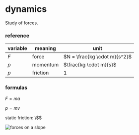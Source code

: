 # dynamics

Study of forces.

### reference

| variable | meaning  | unit                         |
| -------- | -------- | ---------------------------- |
| $F$      | force    | $N = \frac{kg \cdot m}{s^2}$ |
| $p$      | momentum | $\frac{kg \cdot m}{s}$       |
| $p$      | friction | $1$                          |

### formulas

$F = ma$

$p = mv$

static friction: \\$\$

![forces on a slope](http://thecraftycanvas.com/library/files/2013/02/free-body-force-diagram-block-on-frictionless-incline.png)
